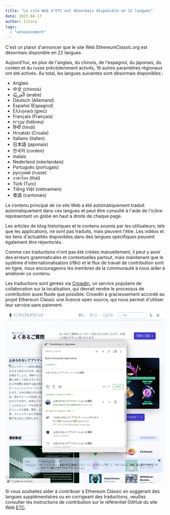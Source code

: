 ```yaml
---
title: "Le site Web d'ETC est désormais disponible en 22 langues"
date: 2023-04-17
author: Istora
tags:
  - "announcement"
---
```


C'est un plaisir d'annoncer que le site Web EthereumClassic.org est désormais disponible en 22 langues.

Aujourd'hui, en plus de l'anglais, du chinois, de l'espagnol, du japonais, du coréen et du russe précédemment activés, 16 autres paramètres régionaux ont été activés. Au total, les langues suivantes sont désormais disponibles :

- Anglais
- 中文 (chinois)
- اَلْعَرَبِيَّةُ (arabe)
- Deutsch (Allemand)
- Español (Espagnol)
- Ελληνικά (grec)
- Français (Français)
- עִבְרִית (hébreu)
- हिन्दी (hindi)
- Hrvatski (Croate)
- Italiano (italien)
- 日本語 (japonais)
- 한국어 (coréen)
- malais
- Nederland (néerlandais)
- Português (portugais)
- русский (russe)
- ภาษาไทย (thaï)
- Türk (Turc)
- Tiếng Việt (vietnamien)
- 粵語 (cantonais)

Le contenu principal de ce site Web a été automatiquement traduit automatiquement dans ces langues et peut être consulté à l'aide de l'icône représentant un globe en haut à droite de chaque page.

Les articles de blog historiques et le contenu soumis par les utilisateurs, tels que les applications, ne sont pas traduits, mais peuvent l'être. Les vidéos et les liens d'actualités disponibles dans des langues spécifiques peuvent également être répertoriés.

Comme ces traductions n'ont pas été créées manuellement, il peut y avoir des erreurs grammaticales et contextuelles partout, mais maintenant que le système d'internationalisation (i18n) et le flux de travail de contribution sont en ligne, nous encourageons les membres de la communauté à nous aider à améliorer ce contenu.

Les traductions sont gérées via [Crowdin](https://crowdin.com), un service populaire de collaboration sur la localisation, qui devrait rendre le processus de contribution aussi fluide que possible. Crowdin a gracieusement accordé au projet Ethereum Classic une licence open source, qui nous permet d'utiliser leur service sans paiement.

![Capture d'écran de Crowdin Inline Editor](./crowdin.png)

Si vous souhaitez aider à contribuer à Ethereum Classic en suggérant des langues supplémentaires ou en corrigeant des traductions, veuillez consulter les instructions de contribution sur le référentiel GitHub du site Web [ETC](https://github.com/ethereumclassic/ethereumclassic.github.io).